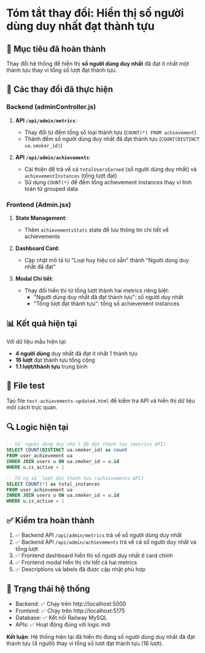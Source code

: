 # Tóm tắt thay đổi: Hiển thị số người dùng duy nhất đạt thành tựu

## 🎯 Mục tiêu đã hoàn thành
Thay đổi hệ thống để hiển thị **số người dùng duy nhất** đã đạt ít nhất một thành tựu thay vì tổng số lượt đạt thành tựu.

## 🔧 Các thay đổi đã thực hiện

### Backend (adminController.js)

1. **API `/api/admin/metrics`**: 
   - Thay đổi từ đếm tổng số loại thành tựu (`COUNT(*) FROM achievement`)
   - Thành đếm số người dùng duy nhất đã đạt thành tựu (`COUNT(DISTINCT ua.smoker_id)`)

2. **API `/api/admin/achievements`**:
   - Cải thiện để trả về cả `totalUsersEarned` (số người dùng duy nhất) và `achievementInstances` (tổng lượt đạt)
   - Sử dụng `COUNT(*)` để đếm tổng achievement instances thay vì tính toán từ grouped data

### Frontend (Admin.jsx)

1. **State Management**:
   - Thêm `achievementsStats` state để lưu thông tin chi tiết về achievements

2. **Dashboard Card**:
   - Cập nhật mô tả từ "Loại huy hiệu có sẵn" thành "Người dùng duy nhất đã đạt"

3. **Modal Chi tiết**:
   - Thay đổi hiển thị từ tổng lượt thành hai metrics riêng biệt:
     - "Người dùng duy nhất đã đạt thành tựu": số người duy nhất
     - "Tổng lượt đạt thành tựu": tổng số achievement instances

## 📊 Kết quả hiện tại

Với dữ liệu mẫu hiện tại:
- **4 người dùng** duy nhất đã đạt ít nhất 1 thành tựu
- **16 lượt** đạt thành tựu tổng cộng
- **1.1 lượt/thành tựu** trung bình

## 🧪 File test

Tạo file `test-achievements-updated.html` để kiểm tra API và hiển thị dữ liệu một cách trực quan.

## 🔍 Logic hiện tại

```sql
-- Số người dùng duy nhất đã đạt thành tựu (metrics API)
SELECT COUNT(DISTINCT ua.smoker_id) as count 
FROM user_achievement ua
INNER JOIN users u ON ua.smoker_id = u.id
WHERE u.is_active = 1

-- Tổng số lượt đạt thành tựu (achievements API)
SELECT COUNT(*) as total_instances
FROM user_achievement ua
INNER JOIN users u ON ua.smoker_id = u.id
WHERE u.is_active = 1
```

## ✅ Kiểm tra hoàn thành

1. ✅ Backend API `/api/admin/metrics` trả về số người dùng duy nhất
2. ✅ Backend API `/api/admin/achievements` trả về cả số người duy nhất và tổng lượt
3. ✅ Frontend dashboard hiển thị số người duy nhất ở card chính
4. ✅ Frontend modal hiển thị chi tiết cả hai metrics
5. ✅ Descriptions và labels đã được cập nhật phù hợp

## 🚀 Trạng thái hệ thống

- Backend: ✅ Chạy trên http://localhost:5000
- Frontend: ✅ Chạy trên http://localhost:5175  
- Database: ✅ Kết nối Railway MySQL
- APIs: ✅ Hoạt động đúng với logic mới

**Kết luận**: Hệ thống hiện tại đã hiển thị đúng số người dùng duy nhất đã đạt thành tựu (4 người) thay vì tổng số lượt đạt thành tựu (16 lượt).
